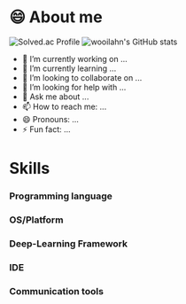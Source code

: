 # 😄 About me
![Solved.ac Profile](http://mazassumnida.wtf/api/generate_badge?boj=boxer1532) ![wooilahn's GitHub stats](https://github-readme-stats.vercel.app/api?username=wooilahn&show_icons=true&theme=swift) 

- 🔭 I’m currently working on ...
- 🌱 I’m currently learning ...
- 👯 I’m looking to collaborate on ...
- 🤔 I’m looking for help with ...
- 💬 Ask me about ...
- 📫 How to reach me: ...
- 😄 Pronouns: ...
- ⚡ Fun fact: ...

# Skills
### Programming language


### OS/Platform

### Deep-Learning Framework

### IDE

### Communication tools
